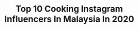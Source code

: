 ---
title: Top 10 Cooking Instagram Influencers In Malaysia In 2020
description: >-
  Find top cooking Instagram influencers in Malaysia in 2020. Most popular hashtags: #stayhome #stayathome #tiktok #staysafe.
platform: Instagram
profiles:
  - username: "khalishan.alias"
    fullname: >-
      T A R Z A N
    location: "Malaysia"
    followers: 21603
    engagement: 716
    commentsToLikes: 0.034730
    id: ck8t8fdtok96j0j78skxz4v9y
    verified: false
    hashtags: "#istayathome, #trasformationtuesday, #cooking, #staystrong"
  - username: "scxkl_sammy"
    fullname: >-
      Sammy a.k.a SamGor
    location: "Malaysia"
    followers: 93049
    engagement: 115
    commentsToLikes: 0.043755
    id: ck5q8251g43z10i11n097t6lw
    verified: false
    hashtags: "#scxkltravels, #koreancosmetics, #liangkheetomyum, #myschemingmalaysia"
  - username: "peterhughdavis"
    fullname: >-
      🇲🇾 Davis 🇬🇧
    location: "Malaysia"
    followers: 38414
    engagement: 178
    commentsToLikes: 0.092245
    id: ck134fmy3w77o0i194nv4in5z
    verified: true
    hashtags: "#wantonmee, #hilo, #onset, #flightjacket"
  - username: "benyeo23"
    fullname: >-
      Ben Yeo Official
    location: "Malaysia"
    followers: 79216
    engagement: 143
    commentsToLikes: 0.042154
    id: ck6tjmust30uv0j71u8f80pfs
    verified: true
    hashtags: "#passion, #staysafe, #chickenstew, #imstayinghome"
  - username: "mumbaifeast"
    fullname: >-
      Pooja Ramani
    location: "Malaysia"
    followers: 21524
    engagement: 1651
    commentsToLikes: 0.006670
    id: ck5zza79sbdbt0i14gldrnb8n
    verified: false
    hashtags: "#selfrspctmre, #gulabjamun, #bihu, #rockenjoyee"
  - username: "amberchia"
    fullname: >-
      Amber Chia
    location: "Malaysia"
    followers: 261968
    engagement: 86
    commentsToLikes: 0.037114
    id: ck135jpf41rpn0i19puvo5eii
    verified: true
    hashtags: "#throwback, #naturallatexmattress, #ikoin, #ashtonwong"
  - username: "bomd13"
    fullname: >-
      Gogo Atom.Bomd🐻
    location: "Malaysia"
    followers: 26298
    engagement: 166
    commentsToLikes: 0.046756
    id: ck6uih4yrf21d0j715ut4pk0g
    verified: false
    hashtags: "#ajpartyking, #happyweekend, #harness, #mermaid"
  - username: "pojie.pidon"
    fullname: >-
      𝓜𝓸𝓱𝓭 𝓕𝓪𝓾𝔃𝓲 𝓑𝓲𝓷 𝓐𝓶𝓲𝓭𝓮𝓷  🚭
    location: "Malaysia"
    followers: 40115
    engagement: 121
    commentsToLikes: 0.048782
    id: ck8t5f63w9yez0j787lz0ni9i
    verified: false
    hashtags: "#abambocey, #pendosa, #2bulan, #yangterindah"
  - username: "sibungbung"
    fullname: >-
      Sibungbung|Jkt Food Aficionado
    location: "Malaysia"
    followers: 338782
    engagement: 227
    commentsToLikes: 0.014671
    id: ck15unbyyo0bf0i19huyeotb5
    verified: false
    hashtags: "#igfood, #laperbaper, #socialdistancing, #restoonline"
  - username: "cravefood_instyle"
    fullname: >-
      LONDON Food & Hotels
    location: "Malaysia"
    followers: 38799
    engagement: 110
    commentsToLikes: 0.008205
    id: ck6ugrl2m4qt30j71zvlx1su2
    verified: false
    hashtags: "#londonpics, #sticksnsushilondon, #londonlife, #cravefood"
---